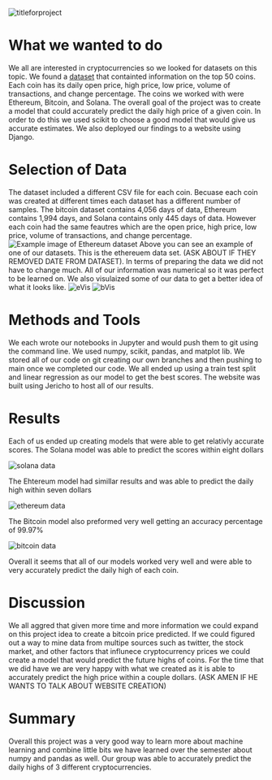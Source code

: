 ![titleforproject](https://user-images.githubusercontent.com/66905824/145704096-6b8a4720-1101-4f3b-abc6-5255e09de4c6.jpg)

# What we wanted to do
We all are interested in cryptocurrencies so we looked for datasets on this topic. We found a [dataset](https://www.kaggle.com/odins0n/top-50-cryptocurrency-historical-prices/version/5?select=Ethereum.csv) that containted information on the top 50 coins. Each coin has its daily open price, high price, low price, volume of transactions, and change percentage. The coins we worked with were Ethereum, Bitcoin, and Solana. The overall goal of the project was to create a model that could accurately predict the daily high price of a given coin. In order to do this we used scikit to choose a good model that would give us accurate estimates. We also deployed our findings to a website using Django.

# Selection of Data
The dataset included a different CSV file for each coin. Becuase each coin was created at different times each dataset has a different number of samples. The bitcoin dataset contains 4,056 days of data, Ethereum contains 1,994 days, and Solana contains only 445 days of data. However each coin had the same feautres which are the open price, high price, low price, volume of transactions, and change percentage.
![Example image of Ethereum dataset](https://user-images.githubusercontent.com/54991313/145722618-be5a6a6c-ae72-408f-a9b0-0b5d61500d75.png)
Above you can see an example of one of our datasets. This is the ethereuem data set. (ASK ABOUT IF THEY REMOVED DATE FROM DATASET). In terms of preparing the data we did not have to change much. All of our information was numerical so it was perfect to be learned on. We also visulaized some of our data to get a better idea of what it looks like.
![eVis](https://user-images.githubusercontent.com/54991313/145723454-be62e022-ba97-4fd8-9e4a-7c8914f42a06.png)
![bVis](https://user-images.githubusercontent.com/54991313/145723491-66b72cec-0ba0-45d9-afbb-28ce7f52d300.png)

# Methods and Tools
We each wrote our notebooks in Jupyter and would push them to git using the command line. We used numpy, scikit, pandas, and matplot lib. We stored all of our code on git creating our own branches and then pushing to main once we completed our code. We all ended up using a train test split and linear regression as our model to get the best scores. The website was built using Jericho to host all of our results.

# Results
Each of us ended up creating models that were able to get relativly accurate scores. The Solana model was able to predict the scores within eight dollars

![solana data](https://user-images.githubusercontent.com/54991313/145723224-b8d9b36a-77fc-4422-acc8-3a9397311719.png) 

The Ehtereum model had simillar results and was able to predict the daily high within seven dollars

![ethereum data](https://user-images.githubusercontent.com/54991313/145723274-ab7de837-0c41-4654-acb5-5097ea2faf44.png)

The Bitcoin model also preformed very well getting an accuracy percentage of 99.97%

![bitcoin data](https://user-images.githubusercontent.com/54991313/145723339-593c9eb0-02a3-45ca-b81f-49172ea19e15.png)

Overall it seems that all of our models worked very well and were able to very accurately predict the daily high of each coin.

# Discussion
We all aggred that given more time and more information we could expand on this project idea to create a bitcoin price predicted. If we could figured out a way to mine data from multipe sources such as twitter, the stock market, and other factors that influnece cryptocurrency prices we could create a model that would predict the future highs of coins. For the time that we did have we are very happy with what we created as it is able to accurately predict the high price within a couple dollars. (ASK AMEN IF HE WANTS TO TALK ABOUT WEBSITE CREATION)

# Summary
Overall this project was a very good way to learn more about machine learning and combine little bits we have learned over the semester about numpy and pandas as well. Our group was able to accurately predict the daily highs of 3 different cryptocurrencies.
